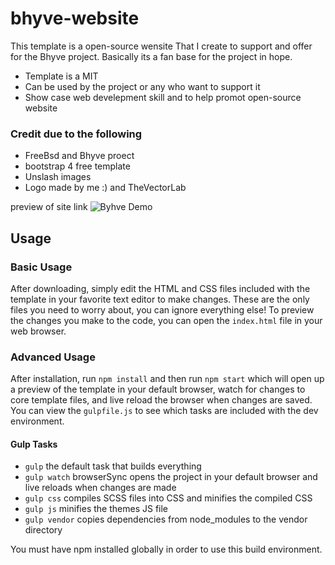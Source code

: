 # bhyve-website 

This template is a open-source wensite That I create to support and offer for the Bhyve project.
Basically its a fan base for the project in hope.

- Template is a MIT 
- Can be used by the project or any who want to support it
- Show case web develepment skill and to help promot open-source website


### Credit due to the following

- FreeBsd and Bhyve proect
- bootstrap 4 free template
- Unslash images
- Logo made by me :) and TheVectorLab


preview of site link ![Byhve Demo](https://linuxbytes.github.io/bhyve-website/)


## Usage

### Basic Usage

After downloading, simply edit the HTML and CSS files included with the template in your favorite text editor to make changes. These are the only files you need to worry about, you can ignore everything else! To preview the changes you make to the code, you can open the `index.html` file in your web browser.

### Advanced Usage

After installation, run `npm install` and then run `npm start` which will open up a preview of the template in your default browser, watch for changes to core template files, and live reload the browser when changes are saved. You can view the `gulpfile.js` to see which tasks are included with the dev environment.

#### Gulp Tasks

- `gulp` the default task that builds everything
- `gulp watch` browserSync opens the project in your default browser and live reloads when changes are made
- `gulp css` compiles SCSS files into CSS and minifies the compiled CSS
- `gulp js` minifies the themes JS file
- `gulp vendor` copies dependencies from node_modules to the vendor directory

You must have npm installed globally in order to use this build environment.
